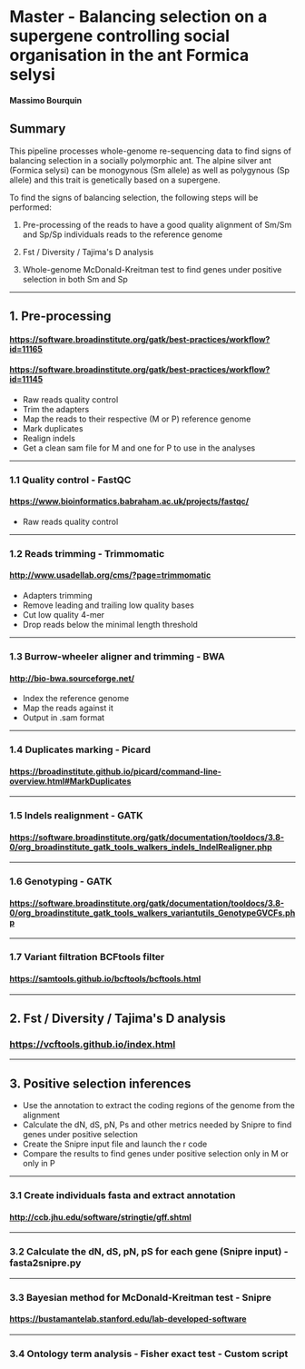 # Master - Balancing selection on a supergene controlling social organisation in the ant Formica selysi
#### Massimo Bourquin
## Summary
This pipeline processes whole-genome re-sequencing data to find signs of balancing selection in a socially polymorphic ant. The alpine silver ant (Formica selysi) can be monogynous (Sm allele) as well as polygynous (Sp allele) and this trait is genetically based on a supergene.

To find the signs of balancing selection, the following steps will be performed:

1. Pre-processing of the reads to have a good quality alignment of Sm/Sm and Sp/Sp individuals reads to the reference genome

2. Fst / Diversity / Tajima's D analysis

3. Whole-genome McDonald-Kreitman test to find genes under positive selection in both Sm and Sp

______________________________________________________________________________________________________________________________
## 1. Pre-processing
#### https://software.broadinstitute.org/gatk/best-practices/workflow?id=11165
#### https://software.broadinstitute.org/gatk/best-practices/workflow?id=11145

- Raw reads quality control
- Trim the adapters
- Map the reads to their respective (M or P) reference genome
- Mark duplicates
- Realign indels
- Get a clean sam file for M and one for P to use in the analyses

*******************************************************
### 1.1 Quality control - FastQC
#### https://www.bioinformatics.babraham.ac.uk/projects/fastqc/

- Raw reads quality control

*******************************************************
###	1.2 Reads trimming - Trimmomatic
#### http://www.usadellab.org/cms/?page=trimmomatic

- Adapters trimming
- Remove leading and trailing low quality bases
- Cut low quality 4-mer
- Drop reads below the minimal length threshold

*******************************************************
### 1.3 Burrow-wheeler aligner and trimming - BWA
#### http://bio-bwa.sourceforge.net/

- Index the reference genome
- Map the reads against it
- Output in .sam format

*******************************************************
### 1.4 Duplicates marking - Picard
#### https://broadinstitute.github.io/picard/command-line-overview.html#MarkDuplicates

*******************************************************
### 1.5 Indels realignment - GATK
#### https://software.broadinstitute.org/gatk/documentation/tooldocs/3.8-0/org_broadinstitute_gatk_tools_walkers_indels_IndelRealigner.php


*******************************************************
### 1.6 Genotyping - GATK
#### https://software.broadinstitute.org/gatk/documentation/tooldocs/3.8-0/org_broadinstitute_gatk_tools_walkers_variantutils_GenotypeGVCFs.php

*******************************************************
### 1.7 Variant filtration BCFtools filter
#### https://samtools.github.io/bcftools/bcftools.html
______________________________________________________________________________________________________________________________
## 2. Fst / Diversity / Tajima's D analysis
### https://vcftools.github.io/index.html

______________________________________________________________________________________________________________________________
## 3. Positive selection inferences

- Use the annotation to extract the coding regions of the genome from the alignment
- Calculate the dN, dS, pN, Ps and other metrics needed by Snipre to find genes under positive selection
- Create the Snipre input file and launch the r code
- Compare the results to find genes under positive selection only in M or only in P

*******************************************************

### 3.1 Create individuals fasta and extract annotation
#### http://ccb.jhu.edu/software/stringtie/gff.shtml
*******************************************************

### 3.2 Calculate the dN, dS, pN, pS for each gene (Snipre input) - fasta2snipre.py
*******************************************************

### 3.3 Bayesian method for McDonald-Kreitman test - Snipre
#### https://bustamantelab.stanford.edu/lab-developed-software

*******************************************************
### 3.4 Ontology term analysis - Fisher exact test - Custom script




